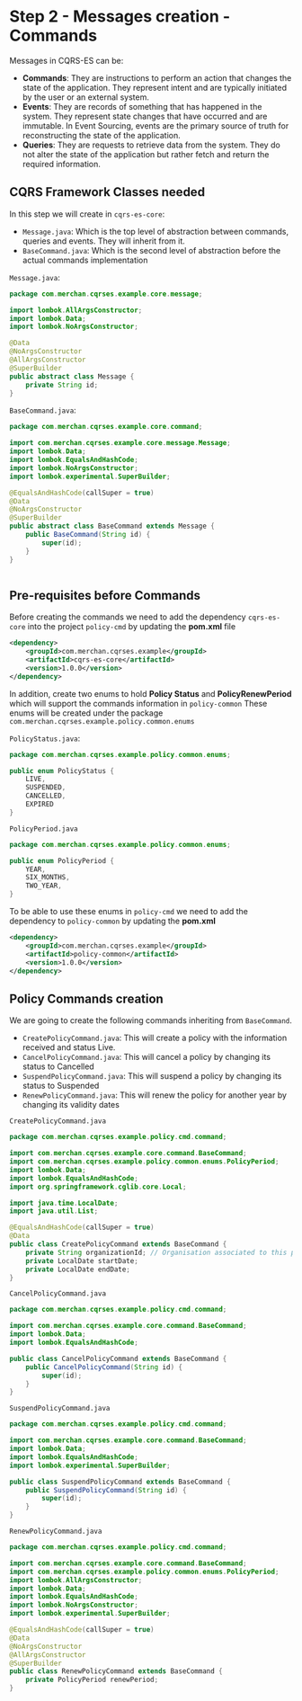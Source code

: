 # Step 2 - Messages creation - Commands
Messages in CQRS-ES can be:
- **Commands**: They are instructions to perform an action that changes the state of the application. They represent intent and are typically initiated by the user or an external system.
- **Events**: They are records of something that has happened in the system. They represent state changes that have occurred and are immutable. In Event Sourcing, events are the primary source of truth for reconstructing the state of the application.
- **Queries**: They are requests to retrieve data from the system. They do not alter the state of the application but rather fetch and return the required information.

## CQRS Framework Classes needed
In this step we will create in `cqrs-es-core`:
- `Message.java`: Which is the top level of abstraction between commands, queries and events. They will inherit from it.
- `BaseCommand.java`: Which is the second level of abstraction before the actual commands implementation

`Message.java`:

```java
package com.merchan.cqrses.example.core.message;

import lombok.AllArgsConstructor;
import lombok.Data;
import lombok.NoArgsConstructor;

@Data
@NoArgsConstructor
@AllArgsConstructor
@SuperBuilder
public abstract class Message {
    private String id;
}

```
`BaseCommand.java`:
```java
package com.merchan.cqrses.example.core.command;

import com.merchan.cqrses.example.core.message.Message;
import lombok.Data;
import lombok.EqualsAndHashCode;
import lombok.NoArgsConstructor;
import lombok.experimental.SuperBuilder;

@EqualsAndHashCode(callSuper = true)
@Data
@NoArgsConstructor
@SuperBuilder
public abstract class BaseCommand extends Message {
    public BaseCommand(String id) {
        super(id);
    }
}



```
## Pre-requisites before Commands

Before creating the commands we need to add the dependency `cqrs-es-core` into the project `policy-cmd` by updating the **pom.xml** file

```xml
<dependency>
    <groupId>com.merchan.cqrses.example</groupId>
    <artifactId>cqrs-es-core</artifactId>
    <version>1.0.0</version>
</dependency>
```
In addition, create two enums to hold **Policy Status** and **PolicyRenewPeriod** which will support the commands information in `policy-common`
These enums will be created under the package `com.merchan.cqrses.example.policy.common.enums`

`PolicyStatus.java`:

```java
package com.merchan.cqrses.example.policy.common.enums;

public enum PolicyStatus {
    LIVE,
    SUSPENDED,
    CANCELLED,
    EXPIRED
}

```
`PolicyPeriod.java`

```java
package com.merchan.cqrses.example.policy.common.enums;

public enum PolicyPeriod {
    YEAR,
    SIX_MONTHS,
    TWO_YEAR,
}

```

To be able to use these enums in `policy-cmd` we need to add the dependency to `policy-common` by updating the **pom.xml**

```xml
<dependency>
    <groupId>com.merchan.cqrses.example</groupId>
    <artifactId>policy-common</artifactId>
    <version>1.0.0</version>
</dependency>
```
## Policy Commands creation
We are going to create the following commands inheriting from `BaseCommand`.
- `CreatePolicyCommand.java`: This will create a policy with the information received and status Live.
- `CancelPolicyCommand.java`: This will cancel a policy by changing its status to Cancelled
- `SuspendPolicyCommand.java`: This will suspend a policy by changing its status to Suspended
- `RenewPolicyCommand.java`: This will renew the policy for another year by changing its validity dates

`CreatePolicyCommand.java`

```java
package com.merchan.cqrses.example.policy.cmd.command;

import com.merchan.cqrses.example.core.command.BaseCommand;
import com.merchan.cqrses.example.policy.common.enums.PolicyPeriod;
import lombok.Data;
import lombok.EqualsAndHashCode;
import org.springframework.cglib.core.Local;

import java.time.LocalDate;
import java.util.List;

@EqualsAndHashCode(callSuper = true)
@Data
public class CreatePolicyCommand extends BaseCommand {
    private String organizationId; // Organisation associated to this policy
    private LocalDate startDate;
    private LocalDate endDate;
}

```

`CancelPolicyCommand.java`

```java
package com.merchan.cqrses.example.policy.cmd.command;

import com.merchan.cqrses.example.core.command.BaseCommand;
import lombok.Data;
import lombok.EqualsAndHashCode;

public class CancelPolicyCommand extends BaseCommand {
    public CancelPolicyCommand(String id) {
        super(id);
    }
}


```

`SuspendPolicyCommand.java`

```java
package com.merchan.cqrses.example.policy.cmd.command;

import com.merchan.cqrses.example.core.command.BaseCommand;
import lombok.Data;
import lombok.EqualsAndHashCode;
import lombok.experimental.SuperBuilder;

public class SuspendPolicyCommand extends BaseCommand {
    public SuspendPolicyCommand(String id) {
        super(id);
    }
}


```

`RenewPolicyCommand.java`

```java
package com.merchan.cqrses.example.policy.cmd.command;

import com.merchan.cqrses.example.core.command.BaseCommand;
import com.merchan.cqrses.example.policy.common.enums.PolicyPeriod;
import lombok.AllArgsConstructor;
import lombok.Data;
import lombok.EqualsAndHashCode;
import lombok.NoArgsConstructor;
import lombok.experimental.SuperBuilder;

@EqualsAndHashCode(callSuper = true)
@Data
@NoArgsConstructor
@AllArgsConstructor
@SuperBuilder
public class RenewPolicyCommand extends BaseCommand {
    private PolicyPeriod renewPeriod;
}
```